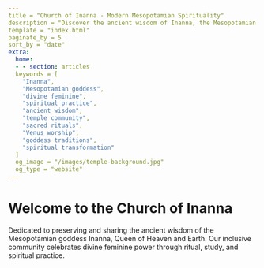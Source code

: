 ```yaml
---
title = "Church of Inanna - Modern Mesopotamian Spirituality"
description = "Discover the ancient wisdom of Inanna, the Mesopotamian goddess of love, war, and transformation. Join our inclusive spiritual community celebrating divine feminine power through ritual and practice."
template = "index.html"
paginate_by = 5
sort_by = "date"
extra:
  home:
  - - section: articles
  keywords = [
    "Inanna",
    "Mesopotamian goddess",
    "divine feminine",
    "spiritual practice",
    "ancient wisdom",
    "temple community",
    "sacred rituals",
    "Venus worship",
    "goddess traditions",
    "spiritual transformation"
  ]
  og_image = "/images/temple-background.jpg"
  og_type = "website"
---
```


# Welcome to the Church of Inanna

Dedicated to preserving and sharing the ancient wisdom of the Mesopotamian goddess Inanna, Queen of Heaven and Earth. Our inclusive community celebrates divine feminine power through ritual, study, and spiritual practice.
